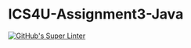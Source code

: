 # ICS4U-Assignment3-Java
[![GitHub's Super Linter](https://github.com/Roman-Cernetchi/ICS4U-Assignment3-Java/workflows/GitHub's%20Super%20Linter/badge.svg)](https://github.com/Roman-Cernetchi/ICS4U-Assignment3-Java/actions)
